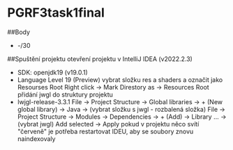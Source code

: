 # PGRF3task1final

##Body
 -  -/30

##Spuštění projektu
otevření projektu v IntelliJ IDEA (v2022.2.3)
 - SDK: openjdk19 (v19.0.1)
 - Language Level 19 (Preview)
vybrat složku res a shaders a označit jako Resourses Root
Right click -> Mark Direstory as -> Resources Root
přidání jwgl do struktury projektu
 - lwjgl-release-3.3.1
File -> Project Structure -> Global libraries -> + (New global library) -> Java -> (vybrat složku s jwgl - rozbalená složka)
File -> Project Structure -> Modules -> Dependencies -> + (Add) -> Library ... -> (vybrat jwgl) Add selected -> Apply
pokud v projektu něco svítí "červeně" je potřeba restartovat IDEU, aby se soubory znovu naindexovaly
